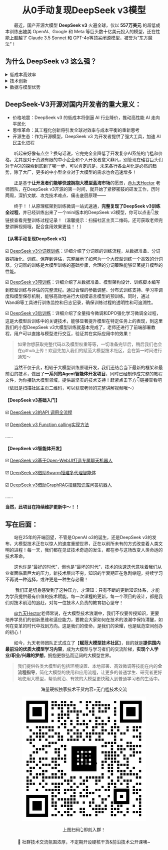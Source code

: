 <div align=center>
  <h1>从0手动复现DeepSeek v3模型</h1>
</div>

&emsp;&emsp;最近，国产开源大模型 **DeepSeek v3** 火遍全球，仅以 **557万美元** 的超低成本训练出媲美 OpenAI、Google 和 Meta 等巨头数十亿美元投入的模型，还在性能上超越了 Claude 3.5 Sonnet 和 GPT-4o等顶尖闭源模型，被誉为“东方魔法”！

## 为什么 DeepSeek v3 这么强？

<details>
  <summary>低成本高效率</summary>

&emsp;&emsp;DeepSeek v3 仅用 **2048 张 H800 GPU** 训练两个月，成本仅为 LLaMA 3 的 **1/8**，API服务价格更是低至**每百万 tokens 1 元人民币**，是 GPT-4 Turbo 的 **1/70**，可以说是达到了极致的性价比！

</details>

<details>
  <summary>技术创新</summary>

  - MLA（多层注意力架构）：通过合并计算层，减少内存占用和计算量。
  - FP8 混合精度训练：在保证关键计算精度的同时，大幅降低整体计算量。
  - DualPipe跨节点通信：解决大规模分布式训练中的通信瓶颈问题，降低了通信成本。
  - 动态负载均衡：优化专家模型（MoE）的任务分配，确保每个“专家”高效工作。
  - MTP（多 token 预测）：同时预测多个 token，提升生成效率和准确性。
</details>

<details>
  <summary>数据与模型优势</summary>

&emsp;&emsp;DeepSeek v3 拥有 **671B** 参数，训练数据量高达 **14.8T token**，且经过精细清洗和处理。此外，它还从自研的推理模型 **DeepSeek R1** 中提取解题策略，进一步提升了数学和编程能力。
</details>

## DeepSeek-V3开源对国内开发者的重大意义：

- 价格地震：DeepSeek v3 的低成本将倒逼 AI 行业降价，推动高性能 AI 走向平民化
- 思维革命：其工程化创新将引发全球对效率与成本平衡的重新思考
- 开源生态：作为开源模型，DeepSeek v3 为开发者提供了强大工具，加速 AI 民主化进程

&emsp;&emsp;听起来好像有点空？换句话说，它完完全全降低了开发复杂AI系统的门槛和价格，尤其是对于资源有限的中小企业和个人开发者意义非凡，别管现在硅谷巨头们对于AGI的探索到底到了哪一步，可以肯定的是，未来各行各业AI化是必然的趋势，除了大厂，更多的中小型企业对于大模型的需求也会迅速增多！

&emsp;&emsp;正是基于**让开发者们能够快速拥抱大模型蓝海市场**的愿景，[@九天Hector](https://space.bilibili.com/385842994) 老师团队，在DeepSeek v3开源的第一时间，就开始了紧锣密鼓的研发工作，历时两周，深扒文献、攻克技术难点、痛击底层原理——

&emsp;&emsp;终于！！从原理框架到训练微调一站式速通，**完整复现了DeepSeek v3训练全过程**，并已经训练出来了一个mini版本的DeepSeek v3模型，你可以点击👇放链接查看完整训练过程记录！（温馨提示：扫描社区主页二维码，还可获取老师完整讲解视频哦，配合食用效果更佳！！）

#### 【从零手动复现DeepSeek v3】
☑️ [DeepSeek v3分词器训练](./Open-source-model/DeepSeek-V3/6.MiniDeepSeek分词器训练流程.md)：详细介绍了分词器的训练流程，从数据准备、分词器初始化、训练、保存到评估，完整展示了如何为一个大模型训练一个高效的分词器。分词器的训练是大模型训练的基础步骤，合理的分词策略能够显著提升模型的性能。

☑️ [DeepSeek v3预训练](./Open-source-model/DeepSeek-V3/7.MiniDeepSeek预训练.md)：详细介绍了从数据准备、模型架构设计、训练脚本编写到模型训练与评估的完整流程。通过合理的参数调整、分布式训练支持、学习率调度和模型保存机制，能够高效地进行大规模语言模型的预训练。同时，通过WandB等工具进行训练监控和日志记录，确保训练过程的透明性和可追溯性。

☑️ [DeepSeek v3后训练](./Open-source-model/DeepSeek-V3/8.MiniDeepSeek后训练.md)：详细介绍了全量指令微调和DPO强化学习微调全过程，这是大模型后训练中的关键技术，能够显著提升模型在特定任务上的表现，到这里我们的小型DeepSeek v3大模型训练就基本完成了，老师还进行了前端部署教程，用户可以直接与模型进行交互，验证其在实际应用中的效果！

>如果你想获取完整代码以及模型权重等等，一切准备完毕后，稍后我们也会在github上传！欢迎先加入我们的赋范大模型技术社区，会在第一时间进行通知～

</div>

&emsp;&emsp;当然不仅于此，相较于大模型训练原理开发，我们还结合当下最新的框架和最前沿的技术，做出了**一系列的Agent智能体开发项目**，同时已经制作成完整的教程文件，为你接轨大模型领域，提供最坚实的技术支持！赶紧点击下方👇链接查看吧（依旧是扫描社区主页二维码，可以获取老师的完整讲解视频哦～）

#### 【DeepSeek v3基础入门】

☑️ [DeepSeek v3的API 调用全流程](./Open-source-model/DeepSeek-V3/1.DeepSeek%20v3%20API接入指南.md)

☑️ [DeepSeek v3 Function calling实现方法](./Open-source-model/DeepSeek-V3/2.DeepSeek%20v3%20Function%20calling实现方法.md)

......

#### 【DeepSeek v3智能体开发】

☑️ [DeepSeek v3基于Open-WebUI打造专属聊天机器人](./Open-source-model/DeepSeek-V3/1.DeepSeek%20v3%20API接入指南.md)

☑️ [DeepSeek v3借助Swarm搭建多代理智能体](./Open-source-model/DeepSeek-V3/2.DeepSeek%20v3%20Function%20calling实现方法.md)

☑️ [DeepSeek v3借助GraphRAG搭建知识库问答机器人](./Open-source-model/DeepSeek-V3/2.DeepSeek%20v3%20Function%20calling实现方法.md)

......

**当然，此项目在持续维护更新中～！！**

## 写在后面：

&emsp;&emsp;站在25年的开端回望，不管是OpenAI o3的诞生，还是DeepSeek v3的发布，大模型技术正在以惊人的速度重塑世界，正在以前所未有的方式改变着人类文明的进程！每一天，我们都在见证技术奇迹的发生，都在参与这场改变人类命运的技术革命。

&emsp;&emsp;这也许是“最好的时代”，但也是“最坏的时代”，技术的快速迭代意味着我们从业者面临着巨大的压力，新技术层出不穷，知识的半衰期正在急剧缩短，持续学习不再说一种选择，或许更是一种生存必需！

&emsp;&emsp; 我们正是切身感受到了这种压力，才深知：只有不断的更新知识体系，才能为学员提供最有价值的技术赋能。每一次课程的更新，每一个项目的设计，都是我们对技术前沿的追赶，对每一位技术人负责的教育初心坚守！

&emsp;&emsp;[@九天Hector](https://space.bilibili.com/385842994)老师常说，在大模型技术浪潮中，我们不仅要传授知识，更要培养学员们的创新思维和适应能力，要教会大家如何在技术的浪潮中保持清醒，如何在变革的时代中找到方向。这是我们的使命，是我们的荣耀，也是赋范空间创办的初心！

&emsp;&emsp;如今，九天老师团队正式成立了【**赋范大模型技术社区**】，目的就是**提供国内最前沿的优质大模型学习内容**，成为大模型与学习者们的交流阶梯，**实现个人学业/职业/兴趣的梦想**，拥抱更恢弘而辽阔的大模型世界。

>我们提供各类大模型的包括环境设置、本地部署、高效微调等技能在内的**全流程指导**，简化大模型的使用和应用流程，让更多的普通学生、研究者更好地使用大模型，帮助前沿、有效的大模型更快融入到普通学习者的生活中。

<div align=center>

海量硬核独家技术干货内容+无门槛技术交流

<div align=center>
  <img src="./images/QRcode.png" >
</div>

上图扫码👆即刻入群！

📍 社群技术交流氛围浓厚，不定期开设硬核干货&前沿技术公开课噢~



